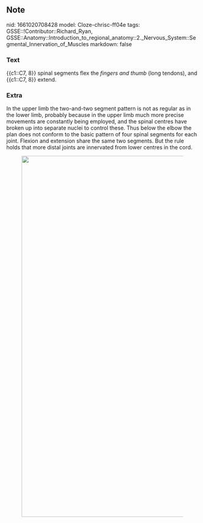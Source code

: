 ## Note
nid: 1661020708428
model: Cloze-chrisc-ff04e
tags: GSSE::!Contributor::Richard_Ryan, GSSE::Anatomy::Introduction_to_regional_anatomy::2._Nervous_System::Segmental_Innervation_of_Muscles
markdown: false

### Text
<div class='toggle'>
  {{c1::C7, 8}} spinal segments flex the <em>fingers and thumb</em>
  (long tendons), and {{c1::C7, 8}} extend.
</div>

### Extra
<p id="d54b783f-5af9-4771-9fd1-336b2f39caf9" class="">In the upper
limb the two-and-two segment pattern is not as regular as in the
lower limb, probably because in the upper limb much more precise
movements are constantly being employed, and the spinal centres
have broken up into separate nuclei to control these. Thus below
the elbow the plan does not conform to the basic pattern of four
spinal segments for each joint. Flexion and extension share the
same two segments. But the rule holds that more distal joints are
innervated from lower centres in the cord.
<figure id="9f5ba0d2-80d7-4381-84bc-a3891ad01f8c" class="image">
  <a href= 
  "Segmental%20Innervation%20of%20Muscles%207d63896baca647afbed74c6676ac4e89/Untitled%2011.png">
  <img style="width:949px" src= 
  "c52c677165a66619bf0fca754a9d0d906bd272f0.png"></a>
</figure>
